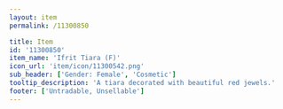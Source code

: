 ```yaml
---
layout: item
permalink: /11300850

title: Item
id: '11300850'
item_name: 'Ifrit Tiara (F)'
icon_url: 'item/icon/11300542.png'
sub_header: ['Gender: Female', 'Cosmetic']
tooltip_description: 'A tiara decorated with beautiful red jewels.'
footer: ['Untradable, Unsellable']
---
```

